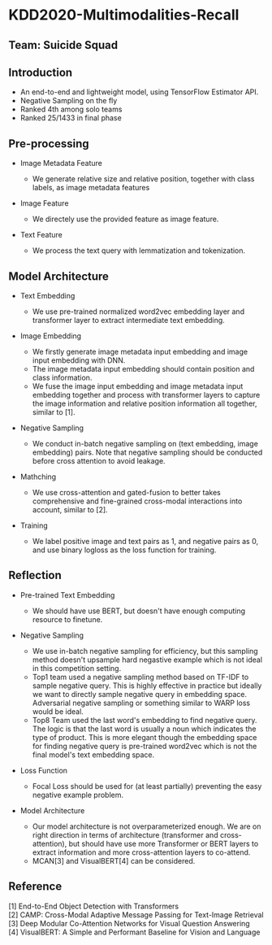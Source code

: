# KDD2020-Multimodalities-Recall

## Team: Suicide Squad

## Introduction
- An end-to-end and lightweight model, using TensorFlow Estimator API.
- Negative Sampling on the fly
- Ranked 4th among solo teams
- Ranked 25/1433 in final phase

## Pre-processing
- Image Metadata Feature  
  - We generate relative size and relative position, together with class labels, as image metadata features

- Image Feature
  - We directely use the provided feature as image feature.

- Text Feature
  - We process the text query with lemmatization and tokenization.

## Model Architecture
- Text Embedding
  - We use pre-trained normalized word2vec embedding layer and transformer layer to extract intermediate text embedding.

- Image Embedding
  - We firstly generate image metadata input embedding and image input embedding with DNN.
  - The image metadata input embedding should contain position and class information.
  - We fuse the image input embedding and image metadata input embedding together and process with transformer layers to capture the image information and relative position information all together, similar to [1].

- Negative Sampling
  - We conduct in-batch negative sampling on (text embedding, image embedding) pairs. Note that negative sampling should be conducted before cross attention to avoid leakage.

- Mathching
  - We use cross-attention and gated-fusion to better takes comprehensive and fine-grained cross-modal interactions into account, similar to [2].

- Training
  - We label positive image and text pairs as 1, and negative pairs as 0, and use binary logloss as the loss function for training.

## Reflection
- Pre-trained Text Embedding
  - We should have use BERT, but doesn't have enough computing resource to finetune.

- Negative Sampling
  - We use in-batch negative sampling for efficiency, but this sampling method doesn't upsample hard negastive example which is not ideal in this competition setting.
  - Top1 team used a negative sampling method based on TF-IDF to sample negative query. This is highly effective in practice but ideally we want to directly sample negative query in embedding space. Adversarial negative sampling or something similar to WARP loss would be ideal.
  - Top8 Team used the last word's embedding to find negative query. The logic is that the last word is usually a noun which indicates the type of product. This is more elegant though the embedding space for finding negative query is pre-trained word2vec which is not the final model's text embedding space.

- Loss Function
  - Focal Loss should be used for (at least partially) preventing the easy negative example problem.

- Model Architecture
  - Our model architecture is not overparameterized enough. We are on right direction in terms of architecture (transformer and cross-attention), but should have use more Transformer or BERT layers to extract information and more cross-attention layers to co-attend.
  - MCAN[3] and VisualBERT[4] can be considered.



## Reference
[1] End-to-End Object Detection with Transformers  
[2] CAMP: Cross-Modal Adaptive Message Passing for Text-Image Retrieval  
[3] Deep Modular Co-Attention Networks for Visual Question Answering  
[4] VisualBERT: A Simple and Performant Baseline for Vision and Language  
